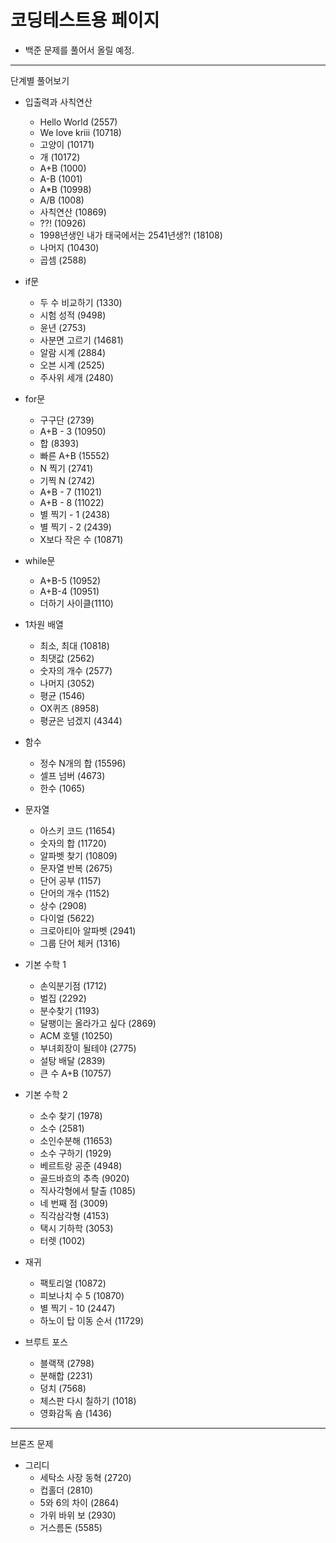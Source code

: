 # 코딩테스트용 페이지 
- 백준 문제를 풀어서 올릴 예정.

---

단계별 풀어보기
- 입출력과 사칙연산
  - Hello World (2557)
  - We love kriii (10718)
  - 고양이 (10171)
  - 개 (10172)
  - A+B (1000)
  - A-B (1001)
  - A*B (10998)
  - A/B (1008)
  - 사칙연산 (10869) 
  - ??! (10926)
  - 1998년생인 내가 태국에서는 2541년생?! (18108)
  - 나머지 (10430)
  - 곱셈 (2588)
  

- if문
  - 두 수 비교하기 (1330)
  - 시험 성적 (9498)
  - 윤년 (2753)
  - 사분면 고르기 (14681)
  - 알람 시계 (2884)
  - 오븐 시계 (2525)
  - 주사위 세개 (2480)


- for문 
  - 구구단 (2739)
  - A+B - 3  (10950)
  - 합 (8393)
  - 빠른 A+B (15552)
  - N 찍기 (2741)
  - 기찍 N (2742)
  - A+B - 7 (11021)
  - A+B - 8 (11022)
  - 별 찍기 - 1 (2438)
  - 별 찍기 - 2 (2439)
  - X보다 작은 수 (10871)
  

- while문
  - A+B-5 (10952)
  - A+B-4 (10951)
  - 더하기 사이클(1110)
  

- 1차원 배열
  - 최소, 최대 (10818)
  - 최댓값 (2562)
  - 숫자의 개수 (2577)
  - 나머지 (3052)
  - 평균 (1546)
  - OX퀴즈 (8958)
  - 평균은 넘겠지 (4344)
  

- 함수
  - 정수 N개의 합 (15596)
  - 셀프 넘버 (4673)
  - 한수 (1065)


- 문자열
  - 아스키 코드 (11654)
  - 숫자의 합 (11720)
  - 알파벳 찾기 (10809)
  - 문자열 반복 (2675)
  - 단어 공부 (1157)
  - 단어의 개수 (1152)
  - 상수 (2908)
  - 다이얼 (5622)
  - 크로아티아 알파벳 (2941)
  - 그룹 단어 체커 (1316)


- 기본 수학 1
  - 손익분기점 (1712)
  - 벌집 (2292)
  - 분수찾기 (1193)
  - 달팽이는 올라가고 싶다 (2869)
  - ACM 호텔 (10250)
  - 부녀회장이 될테야 (2775)
  - 설탕 배달 (2839)
  - 큰 수 A+B (10757)
  

- 기본 수학 2
  - 소수 찾기 (1978)
  - 소수 (2581)
  - 소인수분해 (11653)
  - 소수 구하기 (1929)
  - 베르트랑 공준 (4948)
  - 골드바흐의 추측 (9020)
  - 직사각형에서 탈출 (1085)
  - 네 번째 점 (3009)
  - 직각삼각형 (4153)
  - 택시 기하학 (3053)
  - 터렛 (1002)

  
- 재귀
  - 팩토리얼 (10872)
  - 피보나치 수 5 (10870)
  - 별 찍기 - 10 (2447)
  - 하노이 탑 이동 순서 (11729)


- 브루트 포스
  -	블랙잭 (2798)
  - 분해합 (2231)
  - 덩치 (7568)
  - 체스판 다시 칠하기 (1018)
  - 영화감독 숌 (1436)


---
브론즈 문제
- 그리디 
  - 세탁소 사장 동혁 (2720)
  - 컵홀더 (2810)
  - 5와 6의 차이 (2864)
  - 가위 바위 보 (2930)
  - 거스름돈 (5585)